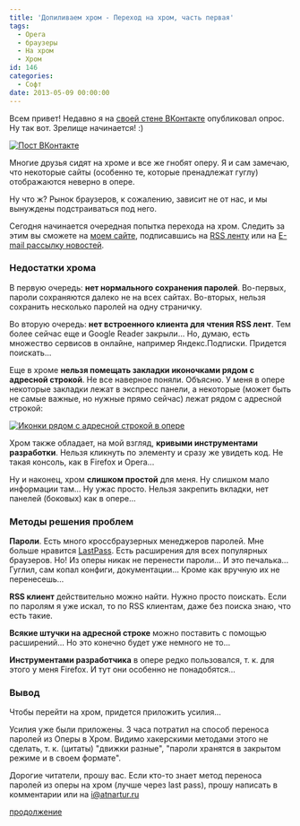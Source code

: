 ```yaml
---
title: 'Допиливаем хром - Переход на хром, часть первая'
tags:
  - Opera
  - браузеры
  - На хром
  - Хром
id: 146
categories:
  - Софт
date: 2013-05-09 00:00:00
---
```


Всем привет! Недавно я на [своей стене ВКонтакте](http://vk.com/atnartur?w=wall69498414_2163 "Атнагулов Артур - ВКонтакте") опубликовал опрос. Ну так вот. Зрелище начинается! :) <!--more-->

[![Пост ВКонтакте](http://atnartur.ru/wp-content/uploads/2013/05/Image-0011-300x222.png)](http://atnartur.ru/wp-content/uploads/2013/05/Image-0011.png)

Многие друзья сидят на хроме и все же гнобят оперу. Я и сам замечаю, что некоторые сайты (особенно те, которые пренадлежат гуглу) отображаются неверно в опере. 

Ну что ж? Рынок браузеров, к сожалению, зависит не от нас, и мы вынуждены подстраиваться под него. 

Сегодня начинается очередная попытка перехода на хром. Следить за этим вы сможете на [моем сайте](http://atnartur.ru), подписавшись на [RSS ленту](http://feeds.feedburner.com/atnartur "RSS") или на [E-mail рассылку новостей](http://atnartur.ru/).

### Недостатки хрома

В первую очередь: **нет нормального сохранения паролей**. Во-первых, пароли сохраняются далеко не на всех сайтах. Во-вторых, нельзя сохранить несколько паролей на одну страничку.

Во вторую очередь: **нет встроенного клиента для чтения RSS лент**. Тем более сейчас еще и Google Reader закрыли... Но, думаю, есть множество сервисов в онлайне, например Яндекс.Подписки. Придется поискать...

Еще в хроме **нельзя помещать закладки иконочками рядом с адресной строкой**. Не все наверное поняли. Объясню. У меня в опере некоторые закладки лежат в экспресс панели, а некоторые (может быть не самые важные, но нужные прямо сейчас) лежат рядом с адресной строкой:

[![Иконки рядом с адресной строкой в опере](http://atnartur.ru/wp-content/uploads/2013/05/Image-0021-300x30.png)](http://atnartur.ru/wp-content/uploads/2013/05/Image-0021.png)

Хром также обладает, на мой взгляд, **кривыми инструментами разработки**. Нельзя кликнуть по элементу и сразу же увидеть код. Не такая консоль, как в Firefox и Opera... 

Ну и наконец, хром **слишком простой** для меня. Ну слишком мало информации там... Ну ужас просто. Нельзя закрепить вкладки, нет панелей (боковых) как в опере...

### Методы решения проблем

**Пароли**. Есть много кроссбраузерных менеджеров паролей. Мне больше нравится [LastPass](https://lastpass.com/index.php?fromwebsite=1 "lastpass.com"). Есть расширения для всех популярных браузеров. Но! Из оперы никак не перенести пароли... И это печалька... Гуглил, сам копал конфиги, документации... Кроме как вручную их не перенесешь...

**RSS клиент** действительно можно найти. Нужно просто поискать. Если по паролям я уже искал, то по RSS клиентам, даже без поиска знаю, что есть такие.

**Всякие штучки на адресной строке** можно поставить с помощью расширений... Но это конечно будет уже немного не то...

**Инструментами разработчика** в опере редко пользовался, т. к. для этого у меня Firefox. И тут они особенно не понадобятся...

### Вывод

Чтобы перейти на хром, придется приложить усилия... 

Усилия уже были приложены. 3 часа потратил на способ переноса паролей из Оперы в Хром. Видимо хакерскими методами этого не сделать, т. к. (цитаты) "движки разные", "пароли хранятся в закрытом режиме и в своем формате".

Дорогие читатели, прошу вас. Если кто-то знает метод переноса паролей из оперы на хром (лучше через last pass), прошу написать в комментарии или на [i@atnartur.ru](mailto:i@atnartur.ru)

[продолжение](http://atnartur.ru/perve-vpetchatleniya-perehod-na-hrom-tchasty-vtoraya/ "Первые впечатления — Переход на хром, часть вторая")